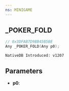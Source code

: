 ```yaml
---
ns: MINIGAME
---
```

## _POKER_FOLD

```c
// 0x3DFAB7D9BB45B5BE
Any _POKER_FOLD(Any p0);
```

```
NativeDB Introduced: v1207
```

## Parameters
* **p0**:

